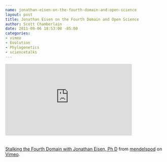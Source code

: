 ```yaml
--- 
name: jonathan-eisen-on-the-fourth-domain-and-open-science
layout: post
title: Jonathan Eisen on the Fourth Domain and Open Science
author: Scott Chamberlain
date: 2011-09-06 18:53:00 -05:00
categories: 
- vimeo
- Evolution
- Phylogenetics
- sciencetalks
---
```

<iframe frameborder="0" height="227" src="http://player.vimeo.com/video/28444926?portrait=0" width="400"></iframe><br /><br /><br /><a href="http://vimeo.com/28444926">Stalking the Fourth Domain with Jonathan Eisen, Ph D</a> from <a href="http://vimeo.com/user8340111">mendelspod</a> on <a href="http://vimeo.com/">Vimeo</a>.
